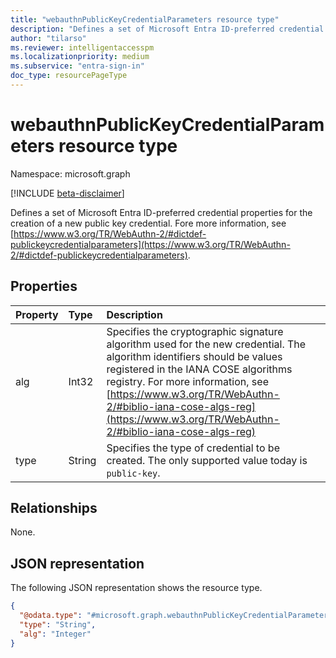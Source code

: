 ```yaml
---
title: "webauthnPublicKeyCredentialParameters resource type"
description: "Defines a set of Microsoft Entra ID-preferred credential properties for the creation of a new public key credential."  
author: "tilarso"  
ms.reviewer: intelligentaccesspm  
ms.localizationpriority: medium  
ms.subservice: "entra-sign-in"  
doc_type: resourcePageType  
---  
```


# webauthnPublicKeyCredentialParameters resource type

Namespace: microsoft.graph

[!INCLUDE [beta-disclaimer](../../includes/beta-disclaimer.md)]

Defines a set of Microsoft Entra ID-preferred credential properties for the creation of a new public key credential. Fore more information, see [https://www.w3.org/TR/WebAuthn-2/#dictdef-publickeycredentialparameters](https://www.w3.org/TR/WebAuthn-2/#dictdef-publickeycredentialparameters).  

## Properties
|Property|Type|Description|
|:---|:---|:---|
|alg|Int32|Specifies the cryptographic signature algorithm used for the new credential. The algorithm identifiers should be values registered in the IANA COSE algorithms registry. For more information, see [https://www.w3.org/TR/WebAuthn-2/#biblio-iana-cose-algs-reg](https://www.w3.org/TR/WebAuthn-2/#biblio-iana-cose-algs-reg)|  
|type|String|Specifies the type of credential to be created. The only supported value today is `public-key`.|  


## Relationships
None.

## JSON representation
The following JSON representation shows the resource type.
<!-- {
  "blockType": "resource",
  "@odata.type": "microsoft.graph.webauthnPublicKeyCredentialParameters"
}
-->
``` json
{
  "@odata.type": "#microsoft.graph.webauthnPublicKeyCredentialParameters",
  "type": "String",
  "alg": "Integer"
}
```

